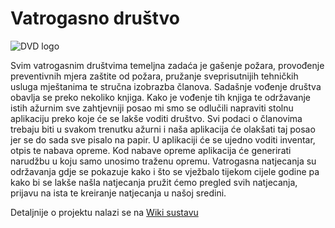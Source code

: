 # Vatrogasno društvo

![DVD logo](http://testerinho.com/vatrogasci/img/rsz_capture.png)

Svim vatrogasnim društvima temeljna zadaća je gašenje požara, provođenje preventivnih mjera zaštite od požara, pružanje sveprisutnijih tehničkih usluga mještanima te stručna izobrazba članova. Sadašnje vođenje društva obavlja se preko nekoliko knjiga. Kako je vođenje tih knjiga te održavanje istih ažurnim sve zahtjevniji posao mi smo se odlučili napraviti stolnu aplikaciju preko koje će se lakše voditi društvo. Svi podaci o članovima trebaju biti u svakom trenutku ažurni i naša aplikacija će olakšati taj posao jer se do sada sve pisalo na papir. U aplikaciji će se ujedno voditi inventar, otpis te nabava opreme. Kod nabave opreme aplikacija će generirati narudžbu u koju samo unosimo traženu opremu. Vatrogasna natjecanja su održavanja gdje se pokazuje kako i što se vježbalo tijekom cijele godine pa kako bi se lakše našla natjecanja pružit ćemo pregled svih natjecanja, prijavu na ista te kreiranje natjecanja u našoj sredini. 

Detaljnije o projektu nalazi se na [Wiki sustavu](https://github.com/foivz/r1530/wiki/Home)
